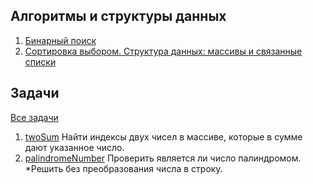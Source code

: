 ## Алгоритмы и структуры данных

1. [Бинарный поиск](1.%20Бинарный%20поиск/README.md)
2. [Сортировка выбором. Структура данных: массивы и связанные списки](2.%20Сортировка%20выбором.%20Структура%20данных.%20Массивы%20и%20связанные%20списки/README.md)

## Задачи

[Все задачи](Задачи/)

1. [twoSum](Задачи/twoSum.ts)
   Найти индексы двух чисел в массиве, которые в сумме дают указанное число.
2. [palindromeNumber](Задачи/palindromeNumber.ts)
   Проверить является ли число палиндромом. \*Решить без преобразования числа в строку.
